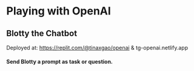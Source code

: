 # Playing with OpenAI

## Blotty the Chatbot
Deployed at: https://replit.com/@tinaxgao/openai
& tg-openai.netlify.app

#### Send Blotty a prompt as task or question.
